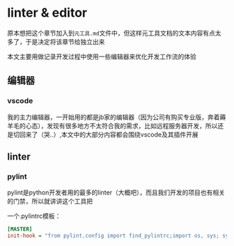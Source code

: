 # linter & editor
原本想把这个章节加入到`元工具.md`文件中，但这样元工具文档的文本内容有点太多了，于是决定将该章节给独立出来

本文主要用做记录开发过程中使用一些编辑器来优化开发工作流的体验

## 编辑器

### vscode
我的主力编辑器，一开始用的都是jb家的编辑器（因为公司有购买专业版，奔着薅羊毛的心态），发现有很多地方不太符合我的需求，比如远程服务器开发，所以还是切回来了（哭..）,本文中的大部分内容都会围绕vscode及其插件开展


## linter

### pylint
pylint是python开发者用的最多的linter（大概吧），而且我们开发的项目也有相关的门禁，所以就讲讲这个工具把

一个.pylintrc模板：
```ini
[MASTER]
init-hook = "from pylint.config import find_pylintrc;import os, sys; sys.path.append(os.path.append(os.path.dirname(find_pylintrc())))"

```
